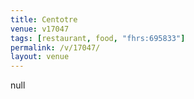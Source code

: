 ```yaml
---
title: Centotre
venue: v17047
tags: [restaurant, food, "fhrs:695833"]
permalink: /v/17047/
layout: venue
---
```

null